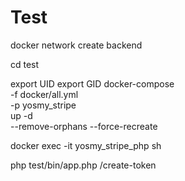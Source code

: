# Test

docker network create backend

cd test

export UID
export GID
docker-compose \
-f docker/all.yml \
-p yosmy_stripe \
up -d \
--remove-orphans --force-recreate

docker exec -it yosmy_stripe_php sh

php test/bin/app.php /create-token